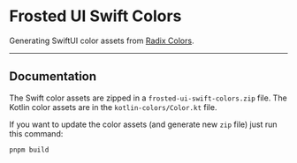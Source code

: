 # Frosted UI Swift Colors

Generating SwiftUI color assets from [Radix Colors](https://github.com/radix-ui/colors).

---

## Documentation

The Swift color assets are zipped in a `frosted-ui-swift-colors.zip` file.
The Kotlin color assets are in the `kotlin-colors/Color.kt` file.

If you want to update the color assets (and generate new `zip` file) just run this command:

```bash
pnpm build
```
